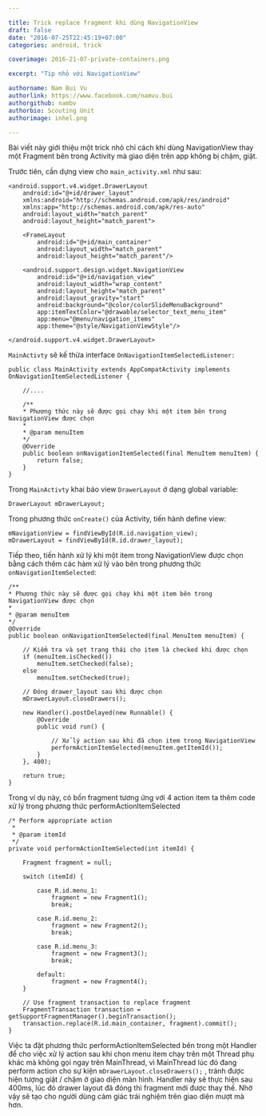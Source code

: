 ```yaml
---

title: Trick replace fragment khi dùng NavigationView
draft: false
date: "2016-07-25T22:45:19+07:00"
categories: android, trick

coverimage: 2016-21-07-private-containers.png

excerpt: "Tip nhỏ với NavigationView"

authorname: Nam Bui Vu
authorlink: https://www.facebook.com/namvu.bui
authorgithub: nambv
authorbio: Scouting Unit
authorimage: inhel.png

---
```


Bài viết này giới thiệu một trick nhỏ chỉ cách khi dùng NavigationView thay một Fragment bên trong Activity mà giao diện trên app không bị chậm, giật.

Trước tiên, cần dựng view cho ```main_activity.xml``` như sau:

```
<android.support.v4.widget.DrawerLayout
    android:id="@+id/drawer_layout"
    xmlns:android="http://schemas.android.com/apk/res/android"
    xmlns:app="http://schemas.android.com/apk/res-auto"
    android:layout_width="match_parent"
    android:layout_height="match_parent">

    <FrameLayout
        android:id="@+id/main_container"
        android:layout_width="match_parent"
        android:layout_height="match_parent"/>

    <android.support.design.widget.NavigationView
        android:id="@+id/navigation_view"
        android:layout_width="wrap_content"
        android:layout_height="match_parent"
        android:layout_gravity="start"
        android:background="@color/colorSlideMenuBackground"
        app:itemTextColor="@drawable/selector_text_menu_item"
        app:menu="@menu/navigation_items"
        app:theme="@style/NavigationViewStyle"/>

</android.support.v4.widget.DrawerLayout>
```

`MainActivty` sẽ kế thừa interface `OnNavigationItemSelectedListener:` 

```
public class MainActivity extends AppCompatActivity implements OnNavigationItemSelectedListener {

	//....

	/**
	* Phương thức này sẽ được gọi chạy khi một item bên trong NavigationView được chọn
	*
	* @param menuItem
	*/
	@Override
    public boolean onNavigationItemSelected(final MenuItem menuItem) {
    	return false;
    }	
}

```

Trong `MainActivty` khai báo view `DrawerLayout` ở dạng global variable:

```
DrawerLayout mDrawerLayout;
```

Trong phương thức `onCreate()` của Activity, tiến hành define view:

```
mNavigationView = findViewById(R.id.navigation_view);
mDrawerLayout = findViewById(R.id.drawer_layout);
```

Tiếp theo, tiến hành xử lý khi một item trong NavigationView được chọn bằng cách thêm các hàm xử lý vào bên trong phương thức `onNavigationItemSelected`:

```
/**
* Phương thức này sẽ được gọi chạy khi một item bên trong NavigationView được chọn
*
* @param menuItem
*/
@Override
public boolean onNavigationItemSelected(final MenuItem menuItem) {

    // Kiểm tra và set trạng thái cho item là checked khi được chọn
    if (menuItem.isChecked()) 
    	menuItem.setChecked(false);
    else 
    	menuItem.setChecked(true);

    // Đóng drawer_layout sau khi được chọn
    mDrawerLayout.closeDrawers();

    new Handler().postDelayed(new Runnable() {
        @Override
        public void run() {

        	// Xử lý action sau khi đã chọn item trong NavigationView
            performActionItemSelected(menuItem.getItemId());
        }
    }, 400);

    return true;
}
```

Trong ví dụ này, có bốn fragment tương ứng với 4 action item ta thêm code xử lý trong phương thức performActionItemSelected

```
/* Perform appropriate action
 *
 * @param itemId
 */
private void performActionItemSelected(int itemId) {

    Fragment fragment = null;

    switch (itemId) {

        case R.id.menu_1:
            fragment = new Fragment1();
            break;

        case R.id.menu_2:
            fragment = new Fragment2();
            break;

        case R.id.menu_3:
            fragment = new Fragment3();
            break;

        default:
        	fragment = new Fragment4();
    }

	// Use fragment transaction to replace fragment
    FragmentTransaction transaction = getSupportFragmentManager().beginTransaction();
    transaction.replace(R.id.main_container, fragment).commit();
}
```

Việc ta đặt phương thức performActionItemSelected bên trong một Handler để cho việc xử lý action sau khi chọn menu item chạy trên một Thread phụ khác mà không gọi ngay trên MainThread, vì MainThread lúc đó đang perform action cho sự kiện ```mDrawerLayout.closeDrawers();``` , tránh được hiện tượng giật / chậm ở giao diện màn hình. Handler này sẽ thực hiện sau 400ms, lúc đó drawer layout đã đóng thì fragment mới được thay thế. Nhờ vậy sẽ tạo cho người dùng cảm giác trải nghiệm trên giao diện mượt mà hơn.







